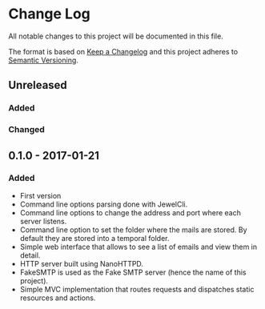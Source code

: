 # Change Log
All notable changes to this project will be documented in this file.

The format is based on [Keep a Changelog](http://keepachangelog.com/)
and this project adheres to [Semantic Versioning](http://semver.org/).

## Unreleased
### Added

### Changed

## 0.1.0 - 2017-01-21
### Added
- First version
- Command line options parsing done with JewelCli.
- Command line options to change the address and port where each server listens.
- Command line option to set the folder where the mails are stored. By default they are stored into a temporal folder.
- Simple web interface that allows to see a list of emails and view them in detail.
- HTTP server built using NanoHTTPD.
- FakeSMTP is used as the Fake SMTP server (hence the name of this project).
- Simple MVC implementation that routes requests and dispatches static resources and actions.

